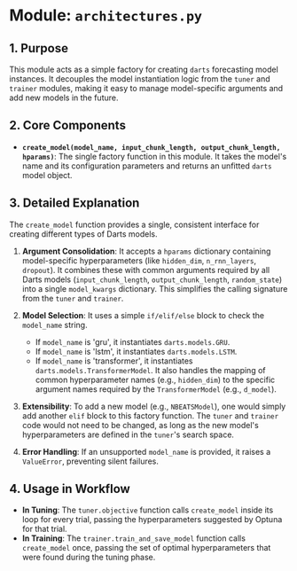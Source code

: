 # Module: `architectures.py`

## 1. Purpose

This module acts as a simple factory for creating `darts` forecasting model instances. It decouples the model instantiation logic from the `tuner` and `trainer` modules, making it easy to manage model-specific arguments and add new models in the future.

## 2. Core Components

-   **`create_model(model_name, input_chunk_length, output_chunk_length, hparams)`**: The single factory function in this module. It takes the model's name and its configuration parameters and returns an unfitted `darts` model object.

## 3. Detailed Explanation

The `create_model` function provides a single, consistent interface for creating different types of Darts models.

1.  **Argument Consolidation**: It accepts a `hparams` dictionary containing model-specific hyperparameters (like `hidden_dim`, `n_rnn_layers`, `dropout`). It combines these with common arguments required by all Darts models (`input_chunk_length`, `output_chunk_length`, `random_state`) into a single `model_kwargs` dictionary. This simplifies the calling signature from the `tuner` and `trainer`.

2.  **Model Selection**: It uses a simple `if/elif/else` block to check the `model_name` string.
    -   If `model_name` is 'gru', it instantiates `darts.models.GRU`.
    -   If `model_name` is 'lstm', it instantiates `darts.models.LSTM`.
    -   If `model_name` is 'transformer', it instantiates `darts.models.TransformerModel`. It also handles the mapping of common hyperparameter names (e.g., `hidden_dim`) to the specific argument names required by the `TransformerModel` (e.g., `d_model`).

3.  **Extensibility**: To add a new model (e.g., `NBEATSModel`), one would simply add another `elif` block to this factory function. The `tuner` and `trainer` code would not need to be changed, as long as the new model's hyperparameters are defined in the `tuner`'s search space.

4.  **Error Handling**: If an unsupported `model_name` is provided, it raises a `ValueError`, preventing silent failures.

## 4. Usage in Workflow

-   **In Tuning**: The `tuner.objective` function calls `create_model` inside its loop for every trial, passing the hyperparameters suggested by Optuna for that trial.
-   **In Training**: The `trainer.train_and_save_model` function calls `create_model` once, passing the set of optimal hyperparameters that were found during the tuning phase.
